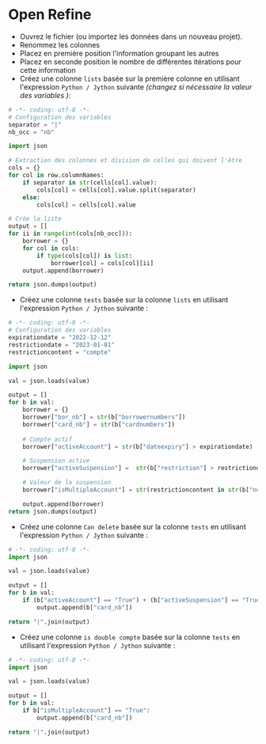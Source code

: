 # 



# Open Refine

* Ouvrez le fichier (ou importez les données dans un nouveau projet).
* Renommez les colonnes
* Placez en première position l'information groupant les autres
* Placez en seconde position le nombre de différentes itérations pour cette information
* Créez une colonne `lists` basée sur la première colonne en utilisant l'expression `Python / Jython` suivante _(changez si nécessaire la valeur des variables )_:

``` Python
# -*- coding: utf-8 -*- 
# Configuration des variables
separator = "|"
nb_occ = "nb"

import json

# Extraction des colonnes et division de celles qui doivent l'être
cols = {}
for col in row.columnNames:
    if separator in str(cells[col].value):
        cols[col] = cells[col].value.split(separator)
    else:
        cols[col] = cells[col].value

# Crée la liste
output = []
for ii in range(int(cols[nb_occ])):
    borrower = {}
    for col in cols:
        if type(cols[col]) is list:
            borrower[col] = cols[col][ii]
    output.append(borrower)

return json.dumps(output)
```

* Créez une colonne `tests` basée sur la colonne `lists` en utilisant l'expression `Python / Jython` suivante :

``` Python
# -*- coding: utf-8 -*- 
# Configuration des variables
expirationdate = "2022-12-12"
restrictiondate = "2023-01-01"
restrictioncontent = "compte"

import json

val = json.loads(value)

output = []
for b in val:
    borrower = {}
    borrower["bor_nb"] = str(b["borrowernumbers"])
    borrower["card_nb"] = str(b["cardnumbers"])
    
    # Compte actif
    borrower["activeAccount"] = str(b["dateexpiry"] > expirationdate)

    # Suspension active
    borrower["activeSuspension"] =  str(b["restriction"] > restrictiondate)

    # Valeur de la suspension
    borrower["isMultipleAccount"] = str(restrictioncontent in str(b["noterestriction"]))

    output.append(borrower)
return json.dumps(output)
```

* Créez une colonne `Can delete` basée sur la colonne `tests` en utilisant l'expression `Python / Jython` suivante :

``` Python
# -*- coding: utf-8 -*- 
import json

val = json.loads(value)

output = []
for b in val:
    if (b["activeAccount"] == "True") + (b["activeSuspension"] == "True") + (b["isMultipleAccount"] == "True") == 0:
        output.append(b["card_nb"])

return "|".join(output)
```

* Créez une colonne `is double compte` basée sur la colonne `tests` en utilisant l'expression `Python / Jython` suivante :

``` Python
# -*- coding: utf-8 -*- 
import json

val = json.loads(value)

output = []
for b in val:
    if b["isMultipleAccount"] == "True":
        output.append(b["card_nb"])

return "|".join(output)
```